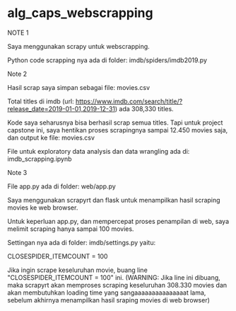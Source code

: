 # alg_caps_webscrapping

NOTE 1

Saya menggunakan scrapy untuk webscrapping.

Python code scrapping nya ada di folder: imdb/spiders/imdb2019.py


Note 2

Hasil scrap saya simpan sebagai file: movies.csv

Total titles di imdb (url: https://www.imdb.com/search/title/?release_date=2019-01-01,2019-12-31) ada 308,330 titles.

Kode saya seharusnya bisa berhasil scrap semua titles. Tapi untuk project capstone ini, saya hentikan proses scrapingnya sampai 12.450 movies saja, dan output ke file: movies.csv

File untuk exploratory data analysis dan data wrangling ada di: imdb_scrapping.ipynb


Note 3

File app.py ada di folder: web/app.py

Saya menggunakan scrapyrt dan flask untuk menampilkan hasil scraping movies ke web browser.

Untuk keperluan app.py, dan mempercepat proses penampilan di web, saya melimit scraping hanya sampai 100 movies.

Settingan nya ada di folder: imdb/settings.py yaitu:

CLOSESPIDER_ITEMCOUNT = 100

Jika ingin scrape keseluruhan movie, buang line "CLOSESPIDER_ITEMCOUNT = 100" ini.
(WARNING: Jika line ini dibuang, maka scrapyrt akan memproses scraping keseluruhan 308.330 movies dan akan membutuhkan loading time yang sangaaaaaaaaaaaaaaat lama, sebelum akhirnya menampilkan hasil sraping movies di web browser)
